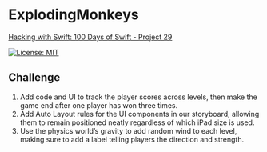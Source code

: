 # ExplodingMonkeys

[Hacking with Swift: 100 Days of Swift - Project 29][1]

[![License: MIT](https://img.shields.io/badge/License-MIT-yellow.svg)](https://opensource.org/licenses/MIT)

## Challenge

1. Add code and UI to track the player scores across levels, then make the game end after one player has won three times.
2. Add Auto Layout rules for the UI components in our storyboard, allowing them to remain positioned neatly regardless of which iPad size is used.
3. Use the physics world’s gravity to add random wind to each level, making sure to add a label telling players the direction and strength.

[1]: https://www.hackingwithswift.com/100/94
